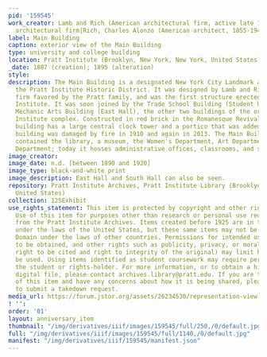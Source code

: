 ```yaml
---
pid: '159545'
work_creator: Lamb and Rich (American architectural firm, active late 19th century)
  architectural firm|Rich, Charles Alonzo (American architect, 1855-1943) architect
label: Main Building
caption: exterior view of the Main Building
type: university and college building
location: Pratt Institute (Brooklyn, New York, New York, United States)
_date: 1887 (creation); 1895 (alteration)
style:
description: The Main Building is a designated New York City Landmark and part of
  the Pratt Institute Historic District. It was designed by Lamb and Rich, an architectural
  firm favored by the Pratt family, and was the first structure erected for Pratt
  Institute. It was soon joined by the Trade School Building (Student Union) and the
  Mechanic Arts Building (East Hall), the other two buildings of the original Pratt
  Institute complex. Constructed in red brick in the Romanesque Revival style, the
  building has a large central clock tower and a portico that was added in 1895. The
  building was damaged by fire in 1910 and again in 2013. The Main Building originally
  contained the library, a museum, the Women's Department, Art Department, and Cooking
  Department; today it houses administrative offices, classrooms, and studios.
image_creator:
image_date: n.d. [between 1890 and 1920]
image_type: black-and-white print
image_description: East Hall and South Hall can also be seen.
repository: Pratt Institute Archives, Pratt Institute Library (Brooklyn, New York,
  United States)
collection: 125Exhibit
use_rights_statement: This item is protected by copyright and other rights and restrictions.
  Use of this item for purposes other than research or personal use requires permission
  from the Pratt Institute Archives. Items created before 1925 are in the Public Domain
  under the laws of the United States, but these same items may not be in the Public
  Domain under the laws of other countries. Permissions for intended uses may need
  to be obtained, and other rights such as publicity, privacy, or moral rights (e.g.
  right to be cited and right to integrity of the original) may limit how items can
  be used. Using items identified as student coursework may require permission from
  the student or rights-holder. For more information, or to obtain a high resolution
  digital file, please contact archives.library@pratt.edu. If you are the rights-holder
  of this item and have any concerns about how it is being shared, please visit https://libguides.pratt.edu/archives/takedown
  to submit a takedown request.
media_url: https://forum.jstor.org/assets/26234530/representation-view
! '':
order: '01'
layout: anniversary_item
thumbnail: "/img/derivatives/iiif/images/159545/full/250,/0/default.jpg"
full: "/img/derivatives/iiif/images/159545/full/1140,/0/default.jpg"
manifest: "/img/derivatives/iiif/159545/manifest.json"
---
```

